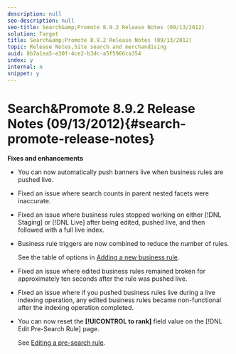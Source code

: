 ```yaml
---
description: null
seo-description: null
seo-title: Search&amp;Promote 8.9.2 Release Notes (09/13/2012)
solution: Target
title: Search&amp;Promote 8.9.2 Release Notes (09/13/2012)
topic: Release Notes,Site search and merchandising
uuid: 8b7a1ea5-e30f-4ce2-b3dc-a5f5966ca354
index: y
internal: n
snippet: y
---
```


# Search&amp;Promote 8.9.2 Release Notes (09/13/2012){#search-promote-release-notes}

 **Fixes and enhancements**

* You can now automatically push banners live when business rules are pushed live. 
* Fixed an issue where search counts in parent nested facets were inaccurate. 
* Fixed an issue where business rules stopped working on either [!DNL Staging] or [!DNL Live] after being edited, pushed live, and then followed with a full live index. 

* Business rule triggers are now combined to reduce the number of rules.

  See the table of options in [Adding a new business rule](../c-about-rules-menu/c-about-business-rules.md#task_BD3B31ED48BB4B1B8F1DCD3BFA2528E7). 
* Fixed an issue where edited business rules remained broken for approximately ten seconds after the rule was pushed live. 
* Fixed an issue where if you pushed business rules live during a live indexing operation, any edited business rules became non-functional after the indexing operation completed. 
* You can now reset the **[!UICONTROL to rank]** field value on the [!DNL Edit Pre-Search Rule] page.

  See [Editing a pre-search rule](../c-about-rules-menu/c-about-pre-search-rules.md#task_25F77050C5DA42B29DFD1C9718FB8C64).

